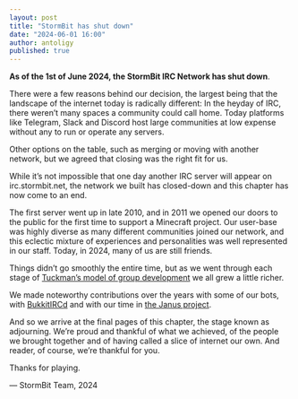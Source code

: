 ```yaml
---
layout: post
title: "StormBit has shut down"
date: "2024-06-01 16:00"
author: antoligy
published: true
---
```


**As of the 1st of June 2024, the StormBit IRC Network has shut down**.

There were a few reasons behind our decision, the largest being that the landscape of the internet today is radically different: In the heyday of IRC, there weren’t many spaces a community could call home. Today platforms like Telegram, Slack and Discord host large communities at low expense without any to run or operate any servers.

Other options on the table, such as merging or moving with another network, but we agreed that closing was the right fit for us.

While it’s not impossible that one day another IRC server will appear on irc.stormbit.net, the network we built has closed-down and this chapter has now come to an end.

The first server went up in late 2010, and in 2011 we opened our doors to the public for the first time to support a Minecraft project.  Our user-base was highly diverse as many different communities joined our network, and this eclectic mixture of experiences and personalities was well represented in our staff.  Today, in 2024, many of us are still friends.

Things didn’t go smoothly the entire time, but as we went through each stage of [Tuckman’s model of group development](https://en.wikipedia.org/wiki/Tuckman%27s_stages_of_group_development) we all grew a little richer.

We made noteworthy contributions over the years with some of our bots, with [BukkitIRCd](https://dev.bukkit.org/projects/bukkitircd) and with our time in [the Janus project](https://irc.wiki/Janus).

And so we arrive at the final pages of this chapter, the stage known as adjourning. We’re proud and thankful of what we achieved, of the people we brought together and of having called a slice of internet our own.  And reader, of course, we’re thankful for you.

Thanks for playing.

— StormBit Team, 2024
